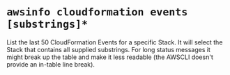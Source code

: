 # `awsinfo cloudformation events [substrings]*`

List the last 50 CloudFormation Events for a specific Stack. It will select the Stack that 
contains all supplied substrings. For long status messages it might break up the table and
make it less readable (the AWSCLI doesn't provide an in-table line break).